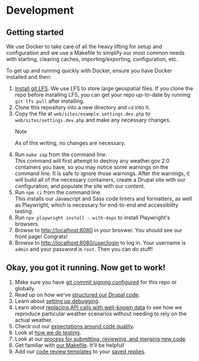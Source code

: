 # Development

## Getting started

We use Docker to take care of all the heavy lifting for setup and configuration
and we use a Makefile to simplify our most common needs with starting, clearing
caches, importing/exporting, configuration, etc.

To get up and running quickly with Docker, ensure you have Docker installed and
then:

1. [Install git LFS](spatial-data.md). We use LFS to store large geospatial
   files. If you clone the repo before installing LFS, you can get your repo
   up-to-date by running `git lfs pull` after installing.
2. Clone this repository into a new directory and `cd` into it.
3. Copy the file at `web/sites/example.settings.dev.php` to
   `web/sites/settings.dev.php` and make any necessary changes.
   > [!NOTE]  
   > As of this writing, no changes are necessary.
4. Run `make zap` from the command line.  
   This command will first attempt to destroy any weather.gov 2.0 containers you
   have, so you may notice some warnings on the command line. It is safe to
   ignore those warnings. After the warnings, it will build all of the necessary
   containers, create a Drupal site with our configuration, and populate the
   site with our content.
5. Run `npm ci` from the command line.  
   This installs our Javascript and Sass code linters and formatters, as well as
   Playwright, which is necessary for end-to-end and accessibility testing.
6. Run `npx playwright install --with-deps` to install Playwright's browsers.
7. Browse to [http://localhost:8080](http://localhost:8080) in your broswer. You
   should see our front page! Congrats!
8. Browse to [http://localhost:8080/user/login](http://localhost:8080/user/login)
   to log in. Your username is `admin` and your password is `root`. Then you can
   do stuff!

## Okay, you got it running. Now get to work!

1. Make sure you have [git commit signing configured](git-signing.md) for this
   repo or globally.
2. Read up on how we've [structured our Drupal code](drupal.md).
3. Learn about [setting up debugging](debugging.md).
4. Learn about [replacing API calls with well-known data](intercepting-the-api.md)
   to see how we reproduce particular weather scenarios without needing to rely
   on the actual weather.
5. Check out our [expectations around code quality](qasp.md).
6. Look at [how we do testing](testing.md).
7. Look at our [process for submitting, reviewing, and merging new code](review-standards.md).
8. Get familiar with [our Makefile](makefile.md). It'll be helpful!
9. Add our [code review templates](code_review_templates) to your [saved replies](saved-replies.md).
